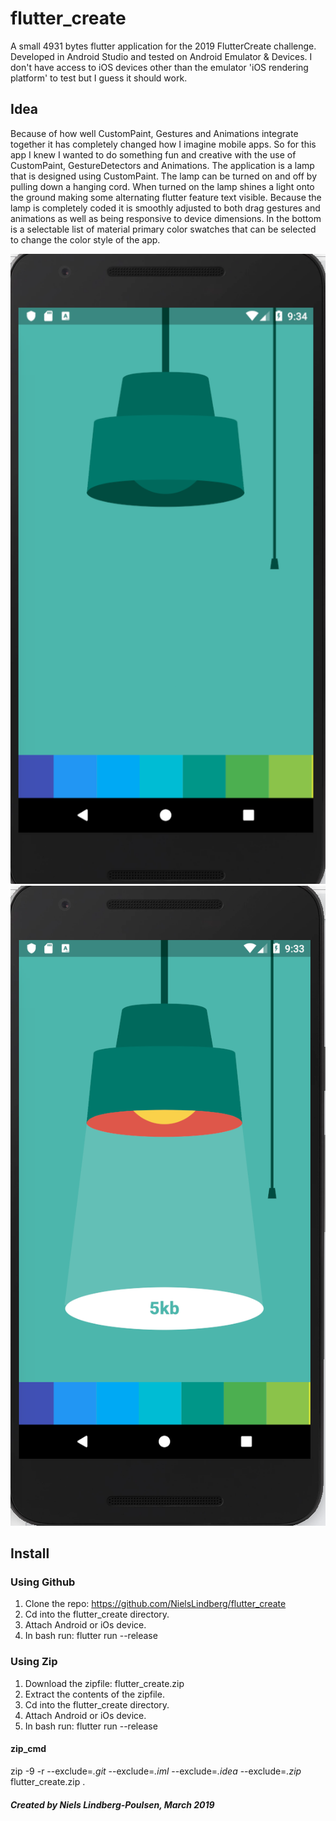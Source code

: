 # flutter_create

A small 4931 bytes flutter application for the 2019 FlutterCreate challenge.
Developed in Android Studio and tested on Android Emulator & Devices. I don't have access to iOS devices other than the emulator 'iOS rendering platform' to test but I guess it should work.

## Idea
Because of how well CustomPaint, Gestures and Animations integrate together it has completely changed how I imagine mobile apps. So for this app I knew I wanted to do something fun and creative with the use of CustomPaint, GestureDetectors and Animations. The application is a lamp that is designed using CustomPaint. The lamp can be turned on and off by pulling down a hanging cord. When turned on the lamp shines a light onto the ground making some alternating flutter feature text visible. Because the lamp is completely coded it is smoothly adjusted to both drag gestures and animations as well as being responsive to device dimensions. In the bottom is a selectable list of material primary color swatches that can be selected to change the color style of the app.

![Unlit](./unlit.png) ![Lit](./lit.png)

## Install

### Using Github
1. Clone the repo: https://github.com/NielsLindberg/flutter_create
3. Cd into the flutter_create directory.
4. Attach Android or iOs device.
5. In bash run: flutter run --release

### Using Zip
1. Download the zipfile: flutter_create.zip
2. Extract the contents of the zipfile.
3. Cd into the flutter_create directory.
4. Attach Android or iOs device.
5. In bash run: flutter run --release

#### zip_cmd
zip -9 -r --exclude=*.git* --exclude=*.iml* --exclude=*.idea* --exclude=*.zip* flutter_create.zip .


##### Created by Niels Lindberg-Poulsen, March 2019
